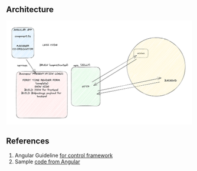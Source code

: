 ## Architecture
![](./src/assets/architecture.png)

## References
1. Angular Guideline [for control framework](https://angular.io/guide/dynamic-form)
2. Sample [code from Angular](https://stackblitz.com/run?file=src%2Fapp%2Fapp.component.ts)